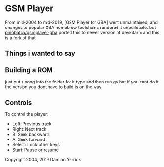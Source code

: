 GSM Player
==========

From mid-2004 to mid-2019, [GSM Player for GBA] went unmaintained,
and changes to popular GBA homebrew toolchains rendered it
unbuildable. but [pinobatch/gsmplayer-gba](https://github.com/pinobatch/gsmplayer-gba) ported this to newer version of devkitarm
and this is a fork of that

Things i wanted to say
--------------

Building a ROM
--------------
just put a song into the folder for it type and then run go.bat if you cant do it the version you dont have to build is on the way

Controls
--------
To control the player:

- Left: Previous track
- Right: Next track
- B: Seek backward
- A: Seek forward
- Select: Lock other keys
- Start: Pause or resume


Copyright 2004, 2019 Damian Yerrick
